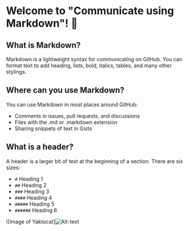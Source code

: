 # Welcome to "Communicate using Markdown"! 👋

## What is Markdown?
Markdown is a lightweight syntax for communicating on GitHub. You can format text to add heading, lists, bold, italics, tables, and many other stylings.

## Where can you use Markdown?
You can use Markdown in most places around GitHub:
- Comments in issues, pull requests, and discussions
- Files with the .md or .markdown extension
- Sharing snippets of text in Gists

## What is a header?
A header is a larger bit of text at the beginning of a section. There are six sizes:
- `#` Heading 1
- `##` Heading 2
- `###` Heading 3
- `####` Heading 4
- `#####` Heading 5
- `######` Heading 6

![Image of Yaktocat]![Alt-text](URL-de-la-imagen)
